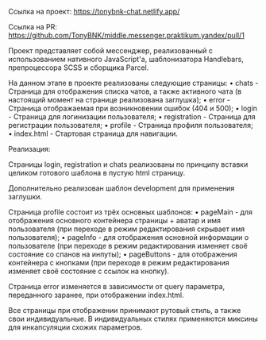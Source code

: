 Ссылка на проект: https://tonybnk-chat.netlify.app/ 

Ссылка на PR: https://github.com/TonyBNK/middle.messenger.praktikum.yandex/pull/1

Проект представляет собой мессенджер, реализованный с использованием нативного
JavaScript'а, шаблонизатора Handlebars, препроцессора SCSS и сборщика Parcel.


На данном этапе в проекте реализованы следующие страницы:
• chats - Страница для отображения списка чатов, а также активного чата (в
настоящий момент на странице реализована заглушка);
• error - Страница отображаемая при возникновении ошибок (404 и 500);
• login - Страница для логинизации пользователя;
• registration - Страница для регистрации пользователя;
• profile - Страница профиля пользователя;
• index.html - Стартовая страница для навигации.


Реализация:

Страницы login, registration и chats реализованы по принципу вставки целиком готового
шаблона в пустую html страницу.

Дополнительно реализован шаблон development для применения заглушки.

Страница profile состоит из трёх основных шаблонов:
• pageMain - для отображения основного контейнера страницы + аватар и имя пользователя
(при переходе в режим редактирования скрывает имя пользователя);
• pageInfo - для отображения основной информации о пользователе (при переходе в
режим редактирования изменяет своё состояние со спанов на инпуты);
• pageButtons - для отображения контейнера с кнопками (при переходе в
режим редактирования изменяет своё состояние с ссылок на кнопку).

Страница error изменяется в зависимости от query параметра, переданного заранее,
при отображении index.html.

Все страницы при отображении принимают рутовый стиль, а также свои индивидуальные.
В индивидуальных стилях применяются миксины для инкапсуляции схожих параметров.
